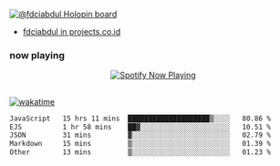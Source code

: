 [![@fdciabdul Holopin board](https://holopin.io/api/user/board?user=fdciabdul)](https://holopin.io/@fdciabdul)

- [fdciabdul in projects.co.id](https://projects.co.id/public/browse_users/view/496e26/fdciabdul)

### now playing 

<p align="center">
  <a href="https://open.spotify.com/user/31ljmyymhthokwewwcd6dsdmvprm" target="_blank"><img src="https://novatorem-psi-rosy.vercel.app/api/spotify" alt="Spotify Now Playing"/></a>
</p>

##

[![wakatime](https://wakatime.com/badge/user/87646243-158a-4241-a3cb-668e1fa2dbb8.svg)](https://wakatime.com/@87646243-158a-4241-a3cb-668e1fa2dbb8)
<!--START_SECTION:waka-->

```txt
JavaScript   15 hrs 11 mins  ████████████████████▒░░░░   80.86 %
EJS          1 hr 58 mins    ██▓░░░░░░░░░░░░░░░░░░░░░░   10.51 %
JSON         31 mins         ▓░░░░░░░░░░░░░░░░░░░░░░░░   02.79 %
Markdown     15 mins         ▒░░░░░░░░░░░░░░░░░░░░░░░░   01.39 %
Other        13 mins         ▒░░░░░░░░░░░░░░░░░░░░░░░░   01.23 %
```

<!--END_SECTION:waka-->
